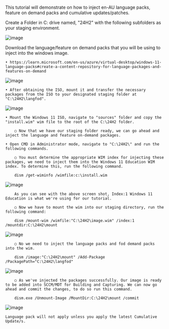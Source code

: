 This tutorial will demonstrate on how to inject en-AU language packs, feature on demand packs and cumulative updates/patches.

Create a Folder in C: drive named, "24H2" with the following subfolders as your staging environment. 

![image](https://github.com/user-attachments/assets/9f7b1a47-9a87-44cf-b119-07644d0f7851)

Download the language/feature on demand packs that you will be using to inject into the windows image.

	• https://learn.microsoft.com/en-us/azure/virtual-desktop/windows-11-language-packs#create-a-content-repository-for-language-packages-and-features-on-demand

![image](https://github.com/user-attachments/assets/1073865f-46f9-46ae-af42-8255e88564c9)


	• After obtaining the ISO, mount it and transfer the necessary packages from the ISO to your designated staging folder at "C:\24H2\langfod".
	
![image](https://github.com/user-attachments/assets/edae8c5c-7303-447a-bf2d-c1aed1c6af6e)

	
	• Mount the Windows 11 ISO, navigate to "sources" folder and copy the "install.wim" wim file to the root of the C:\24H2 folder.
		
		○ Now that we have our staging folder ready, we can go ahead and inject the language and feature on-demand packages. 

	• Open CMD in Administrator mode, navigate to "C:\24H2\" and run the following commands.
	
		○ You must determine the appropriate WIM index for injecting these packages, we need to inject them into the Windows 11 Education WIM index. To determine this, run the following command.
		
		dism /get-wiminfo /wimfile:c:\install.wim
		
![image](https://github.com/user-attachments/assets/92048737-e842-4e94-9c42-48b5433e4620)
		
		As you can see with the above screen shot, Index:1 Windows 11 Education is what we're using for our tutorial.
		
		○ Now we have to mount the wim into our staging directory, run the following command:
	
		dism /mount-wim /wimfile:"C:\24H2\image.wim" /index:1 /mountdir:C:\24H2\mount
		
![image](https://github.com/user-attachments/assets/f5392657-7017-459b-9dca-1a43bb3689b3)
	
		○ No we need to inject the language packs and fod demand packs into the wim.
		
		dism /image:"C:\24H2\mount" /Add-Package /PackagePath="C:\24H2\langfod"
		
![image](https://github.com/user-attachments/assets/07a204b0-043c-4d6e-9a80-fcb751829af2)
		
		
		○ As we've injected the packages successfully. Our image is ready to be added into SCCM/MDT for Building and Capturing. We can now go ahead and commit the changes, to do so run this command.
		
		dism.exe /Unmount-Image /MountDir:C:\24H2\mount /commit
		
![image](https://github.com/user-attachments/assets/f215ce99-8b35-4281-a57d-84ee26f7fb73)
		
		
	Language pack will not apply unless you apply the latest Cumulative Update/s.
